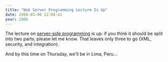 ```yaml
---
title: "Web Server Programming Lecture Is Up"
date: 2006-03-06 12:04:41
year: 2006
---
```

The lecture on <a href="http://www.third-bit.com/swc2/lec/server.html">server-side programming</a> is up: if you think it should be split into two parts, please let me know.  That leaves only three to go (XML, security, and integration).

And by this time on Thursday, we'll be in Lima, Peru...
